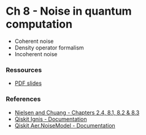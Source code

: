 # Ch 8 - Noise in quantum computation

- Coherent noise
- Density operator formalism
- Incoherent noise 

### Ressources

- [PDF slides]()

### References

- [Nielsen and Chuang - Chapters 2.4, 8.1, 8.2 & 8.3](http://mmrc.amss.cas.cn/tlb/201702/W020170224608149940643.pdf)
- [Qiskit Ignis - Documentation](https://qiskit.org/documentation/the_elements.html#ignis)
- [Qiskit Aer.NoiseModel - Documentation](https://qiskit.org/documentation/stubs/qiskit.providers.aer.noise.NoiseModel.html)
